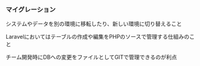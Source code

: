 ### マイグレーション

システムやデータを別の環境に移転したり、新しい環境に切り替えること

Laravelにおいてはテーブルの作成や編集をPHPのソースで管理する仕組みのこと

チーム開発時にDBへの変更をファイルとしてGITで管理できるのが利点

